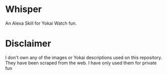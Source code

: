 # Whisper
An Alexa Skill for Yokai Watch fun. 

# Disclaimer
I don't own any of the images or Yokai descriptions used on this repository. They have been scraped from the web. I have only used them for private fun
